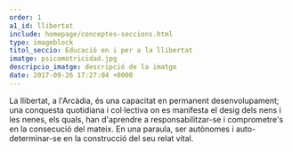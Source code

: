 ```yaml
---
order: 1
a1_id: llibertat
include: homepage/conceptes-seccions.html
type: imageblock
titol_seccio: Educació en i per a la llibertat
imatge: psicomotricidad.jpg
descripcio_imatge: descripció de la imatge
date: 2017-09-26 17:27:04 +0000
---
```

La llibertat, a l'Arcàdia, és una capacitat en permanent desenvolupament; una conquesta quotidiana i col·lectiva on es manifesta el desig dels nens i les nenes, els quals, han d'aprendre a responsabilitzar-se i comprometre's en la consecució del mateix. En una paraula, ser autònomes i auto-determinar-se en la construcció del seu relat vital.
